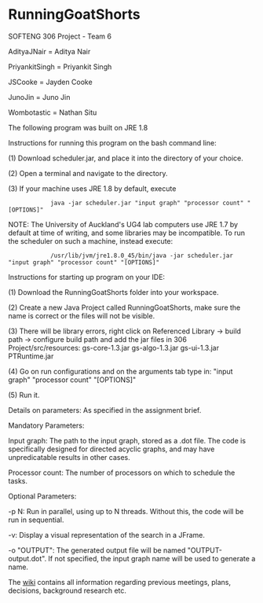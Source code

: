 # RunningGoatShorts
SOFTENG 306 Project - Team 6

AdityaJNair = Aditya Nair

PriyankitSingh = Priyankit Singh

JSCooke = Jayden Cooke

JunoJin = Juno Jin

Wombotastic = Nathan Situ

The following program was built on JRE 1.8

Instructions for running this program on the bash command line:

(1) Download scheduler.jar, and place it into the directory of your choice.

(2) Open a terminal and navigate to the directory.

(3) If your machine uses JRE 1.8 by default, execute 

                java -jar scheduler.jar "input graph" "processor count" "[OPTIONS]"
    
NOTE: The University of Auckland's UG4 lab computers use JRE 1.7 by default at time of writing, and some libraries may be incompatible. To run the scheduler on such a machine, instead execute:

                /usr/lib/jvm/jre1.8.0_45/bin/java -jar scheduler.jar "input graph" "processor count" "[OPTIONS]" 

Instructions for starting up program on your IDE:

(1) Download the RunningGoatShorts folder into your workspace.

(2) Create a new Java Project called RunningGoatShorts, make sure the name is correct or the files will not be visible.

(3) There will be library errors, right click on Referenced Library -> build path -> configure build path and add the jar files in 306 Project/src/resources:
                gs-core-1.3.jar
                gs-algo-1.3.jar
                gs-ui-1.3.jar
                PTRuntime.jar

(4) Go on run configurations and on the arguments tab type in:
                "input graph" "processor count" "[OPTIONS]"
  
(5) Run it.

Details on parameters:
As specified in the assignment brief.

Mandatory Parameters:

Input graph: The path to the input graph, stored as a .dot file. The code is specifically designed for directed acyclic graphs, and may have unpredicatable results  in other cases.

Processor count: The number of processors on which to schedule the tasks.

Optional Parameters:

-p N: Run in parallel, using up to N threads. Without this, the code will be run in sequential.

-v: Display a visual representation of the search in a JFrame.

-o "OUTPUT": The generated output file will be named "OUTPUT-output.dot". If not specified, the input graph name will be used to generate a name. 


The [wiki](https://github.com/AdityaJNair/RunningGoatShorts/wiki) contains all information regarding previous meetings, plans, decisions, background research etc.
  
                
                
